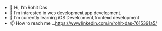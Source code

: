 - 👋 Hi, I’m Rohit Das
- 👀 I’m interested in web development,app development.
- 🌱 I’m currently learning iOS Development,frontend development
- 📫 How to reach me ...https://www.linkedin.com/in/rohit-das-7615391a5/
